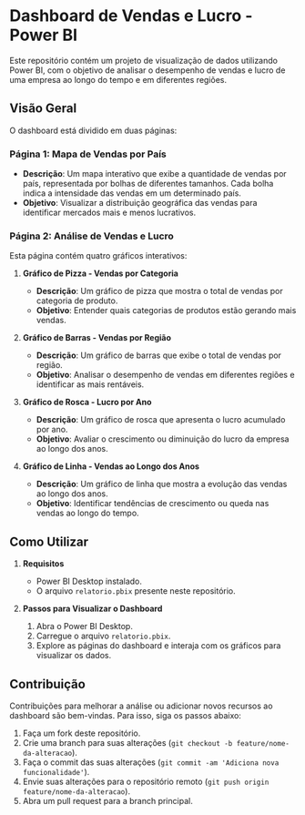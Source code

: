# Dashboard de Vendas e Lucro - Power BI

Este repositório contém um projeto de visualização de dados utilizando Power BI, com o objetivo de analisar o desempenho de vendas e lucro de uma empresa ao longo do tempo e em diferentes regiões.

## Visão Geral

O dashboard está dividido em duas páginas:

### Página 1: Mapa de Vendas por País
- **Descrição**: Um mapa interativo que exibe a quantidade de vendas por país, representada por bolhas de diferentes tamanhos. Cada bolha indica a intensidade das vendas em um determinado país.
- **Objetivo**: Visualizar a distribuição geográfica das vendas para identificar mercados mais e menos lucrativos.

### Página 2: Análise de Vendas e Lucro
Esta página contém quatro gráficos interativos:

1. **Gráfico de Pizza - Vendas por Categoria**
   - **Descrição**: Um gráfico de pizza que mostra o total de vendas por categoria de produto.
   - **Objetivo**: Entender quais categorias de produtos estão gerando mais vendas.

2. **Gráfico de Barras - Vendas por Região**
   - **Descrição**: Um gráfico de barras que exibe o total de vendas por região.
   - **Objetivo**: Analisar o desempenho de vendas em diferentes regiões e identificar as mais rentáveis.

3. **Gráfico de Rosca - Lucro por Ano**
   - **Descrição**: Um gráfico de rosca que apresenta o lucro acumulado por ano.
   - **Objetivo**: Avaliar o crescimento ou diminuição do lucro da empresa ao longo dos anos.

4. **Gráfico de Linha - Vendas ao Longo dos Anos**
   - **Descrição**: Um gráfico de linha que mostra a evolução das vendas ao longo dos anos.
   - **Objetivo**: Identificar tendências de crescimento ou queda nas vendas ao longo do tempo.

## Como Utilizar

1. **Requisitos**
   - Power BI Desktop instalado.
   - O arquivo `relatorio.pbix` presente neste repositório.

2. **Passos para Visualizar o Dashboard**
   1. Abra o Power BI Desktop.
   2. Carregue o arquivo `relatorio.pbix`.
   3. Explore as páginas do dashboard e interaja com os gráficos para visualizar os dados.

## Contribuição

Contribuições para melhorar a análise ou adicionar novos recursos ao dashboard são bem-vindas. Para isso, siga os passos abaixo:

1. Faça um fork deste repositório.
2. Crie uma branch para suas alterações (`git checkout -b feature/nome-da-alteracao`).
3. Faça o commit das suas alterações (`git commit -am 'Adiciona nova funcionalidade'`).
4. Envie suas alterações para o repositório remoto (`git push origin feature/nome-da-alteracao`).
5. Abra um pull request para a branch principal.


